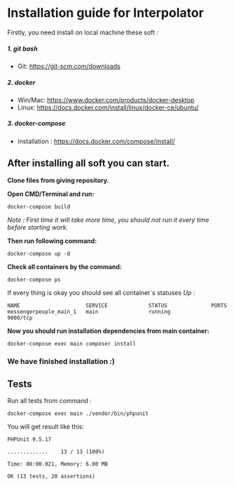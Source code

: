 # Installation guide for Interpolator

Firstly, you need install on local machine these soft :

##### 1. git bash
* Git: https://git-scm.com/downloads

##### 2. docker
* Win/Mac: https://www.docker.com/products/docker-desktop
* Linux: https://docs.docker.com/install/linux/docker-ce/ubuntu/

##### 3. docker-compose
* installation : https://docs.docker.com/compose/install/

## After installing all soft you can start.

**Clone files from giving repository.**

**Open CMD/Terminal and run:**
```
docker-compose build
``` 
_Note : First time it will take more time, you should not run it every time before starting work._

**Then run following command:**
```
docker-compose up -d
```

**Check all containers by the command:**
```
docker-compose ps
```

If every thing is okay you should see all container`s statuses *Up* :
```
NAME                     SERVICE             STATUS              PORTS
messengerpeople_main_1   main                running             9000/tcp
```

**Now you should run installation dependencies from main container:**
```
docker-compose exec main composer install
```

### We have finished installation :)

## Tests

Run all tests from command :
```
docker-compose exec main ./vendor/bin/phpunit
```
You will get result like this:

```
PHPUnit 9.5.17

.............    13 / 13 (100%)

Time: 00:00.021, Memory: 6.00 MB

OK (13 tests, 20 assertions)

```